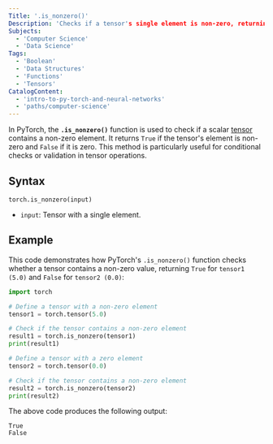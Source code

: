 ```yaml
---
Title: '.is_nonzero()'
Description: 'Checks if a tensor's single element is non-zero, returning a boolean indicating whether the element is non-zero.'
Subjects:
  - 'Computer Science'
  - 'Data Science'
Tags:
  - 'Boolean'
  - 'Data Structures'
  - 'Functions'
  - 'Tensors'
CatalogContent:
  - 'intro-to-py-torch-and-neural-networks'
  - 'paths/computer-science'
---
```


In PyTorch, the **`.is_nonzero()`** function is used to check if a scalar [tensor](https://www.codecademy.com/resources/docs/pytorch/tensors) contains a non-zero element. It returns `True` if the tensor's element is non-zero and `False` if it is zero. This method is particularly useful for conditional checks or validation in tensor operations.

## Syntax

```pseudo
torch.is_nonzero(input)
```

- `input`: Tensor with a single element.

## Example

This code demonstrates how PyTorch's `.is_nonzero()` function checks whether a tensor contains a non-zero value, returning `True` for `tensor1 (5.0)` and `False` for `tensor2 (0.0)`:

```py
import torch

# Define a tensor with a non-zero element
tensor1 = torch.tensor(5.0)

# Check if the tensor contains a non-zero element
result1 = torch.is_nonzero(tensor1)
print(result1)

# Define a tensor with a zero element
tensor2 = torch.tensor(0.0)

# Check if the tensor contains a non-zero element
result2 = torch.is_nonzero(tensor2)
print(result2)
```

The above code produces the following output:

```shell
True
False
```

